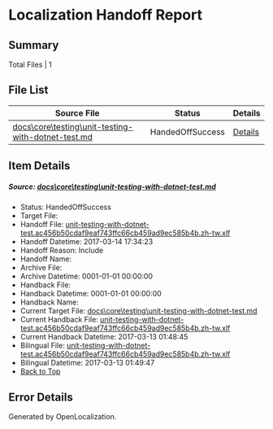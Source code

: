 # <a name='report-top'></a> Localization Handoff Report

## Summary
 Total Files | 1

## File List
 Source File | Status | Details 
 ----------- | ------ | ------- 
 [docs\core\testing\unit-testing-with-dotnet-test.md](https://github.com/dotnet/docs/blob/8ece5eba1fc284b8ddffecb9fdc4f24ae5f5fa72/docs/core/testing/unit-testing-with-dotnet-test.md) | HandedOffSuccess | [Details](#771f2b5137164aac7eeb6fbb753f940d4803858d64)

## Item Details
##### <a name='771f2b5137164aac7eeb6fbb753f940d4803858d64'></a> Source: [docs\core\testing\unit-testing-with-dotnet-test.md](https://github.com/dotnet/docs/blob/8ece5eba1fc284b8ddffecb9fdc4f24ae5f5fa72/docs/core/testing/unit-testing-with-dotnet-test.md)
* Status: HandedOffSuccess
* Target File: 
* Handoff File: [unit-testing-with-dotnet-test.ac456b50cdaf9eaf743ffc66cb459ad9ec585b4b.zh-tw.xlf](https://github.com/dotnet/docs.handoff/blob/16c90f86ee091e4f6ec33b8972580cb11d4ada24/ol-handoff/dotnet/docs.zh-tw/master/dotnet-core/unit-testing-with-dotnet-test.ac456b50cdaf9eaf743ffc66cb459ad9ec585b4b.zh-tw.xlf)
* Handoff Datetime: 2017-03-14 17:34:23
* Handoff Reason: Include
* Handoff Name: 
* Archive File: 
* Archive Datetime: 0001-01-01 00:00:00
* Handback File: 
* Handback Datetime: 0001-01-01 00:00:00
* Handback Name: 
* Current Target File: [docs\core\testing\unit-testing-with-dotnet-test.md](https://github.com/dotnet/docs.zh-tw/blob/d2107ed8c661cfa5f66c0d1b385a3031fea1cbf1/docs/core/testing/unit-testing-with-dotnet-test.md)
* Current Handback File: [unit-testing-with-dotnet-test.ac456b50cdaf9eaf743ffc66cb459ad9ec585b4b.zh-tw.xlf](https://github.com/dotnet/docs.handback/blob/ce87006b64dd4069d4964be846c71e036d5d9141/ol-handback/dotnet/docs.zh-tw/master/dotnet-core/unit-testing-with-dotnet-test.ac456b50cdaf9eaf743ffc66cb459ad9ec585b4b.zh-tw.xlf)
* Current Handback Datetime: 2017-03-13 01:48:45
* Bilingual File: [unit-testing-with-dotnet-test.ac456b50cdaf9eaf743ffc66cb459ad9ec585b4b.zh-tw.xlf](https://github.com/dotnet/docs.handback/blob/ce87006b64dd4069d4964be846c71e036d5d9141/ol-handback/dotnet/docs.zh-tw/master/dotnet-core/unit-testing-with-dotnet-test.ac456b50cdaf9eaf743ffc66cb459ad9ec585b4b.zh-tw.xlf)
* Bilingual Datetime: 2017-03-13 01:49:47
* [Back to Top](#report-top)


## Error Details

Generated by OpenLocalization.

